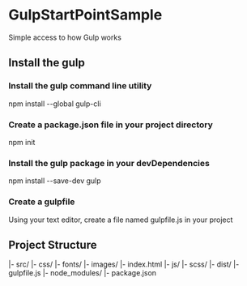 # GulpStartPointSample

Simple access to how Gulp works

## Install the gulp

### Install the gulp command line utility

npm install --global gulp-cli

### Create a package.json file in your project directory

npm init

### Install the gulp package in your devDependencies

npm install --save-dev gulp

### Create a gulpfile

Using your text editor, create a file named gulpfile.js in your project

## Project Structure

|- src/
  |- css/
  |- fonts/
  |- images/ 
  |- index.html
  |- js/ 
  |- scss/
|- dist/
|- gulpfile.js
|- node_modules/
|- package.json